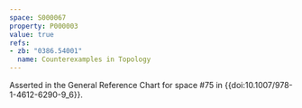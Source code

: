 ```yaml
---
space: S000067
property: P000003
value: true
refs:
- zb: "0386.54001"
  name: Counterexamples in Topology
---
```


Asserted in the General Reference Chart for space #75 in
{{doi:10.1007/978-1-4612-6290-9_6}}.
